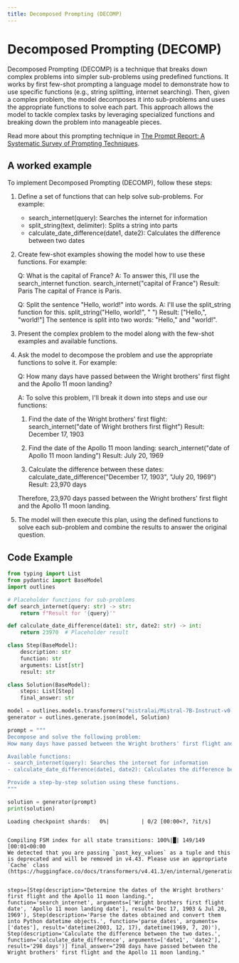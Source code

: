 ```yaml
---
title: Decomposed Prompting (DECOMP)
---
```


# Decomposed Prompting (DECOMP)


Decomposed Prompting (DECOMP) is a technique that breaks down complex problems into simpler sub-problems using predefined functions. It works by first few-shot prompting a language model to demonstrate how to use specific functions (e.g., string splitting, internet searching). Then, given a complex problem, the model decomposes it into sub-problems and uses the appropriate functions to solve each part. This approach allows the model to tackle complex tasks by leveraging specialized functions and breaking down the problem into manageable pieces.

Read more about this prompting technique in [The Prompt Report: A Systematic Survey of Prompting Techniques](https://arxiv.org/abs/2406.06608). 

## A worked example


To implement Decomposed Prompting (DECOMP), follow these steps:

1. Define a set of functions that can help solve sub-problems. For example:
   - search_internet(query): Searches the internet for information
   - split_string(text, delimiter): Splits a string into parts
   - calculate_date_difference(date1, date2): Calculates the difference between two dates

2. Create few-shot examples showing the model how to use these functions. For example:

   Q: What is the capital of France?
   A: To answer this, I'll use the search_internet function.
   search_internet("capital of France")
   Result: Paris
   The capital of France is Paris.

   Q: Split the sentence "Hello, world!" into words.
   A: I'll use the split_string function for this.
   split_string("Hello, world!", " ")
   Result: ["Hello,", "world!"]
   The sentence is split into two words: "Hello," and "world!".

3. Present the complex problem to the model along with the few-shot examples and available functions.

4. Ask the model to decompose the problem and use the appropriate functions to solve it. For example:

   Q: How many days have passed between the Wright brothers' first flight and the Apollo 11 moon landing?

   A: To solve this problem, I'll break it down into steps and use our functions:

   1. Find the date of the Wright brothers' first flight:
      search_internet("date of Wright brothers first flight")
      Result: December 17, 1903

   2. Find the date of the Apollo 11 moon landing:
      search_internet("date of Apollo 11 moon landing")
      Result: July 20, 1969

   3. Calculate the difference between these dates:
      calculate_date_difference("December 17, 1903", "July 20, 1969")
      Result: 23,970 days

   Therefore, 23,970 days passed between the Wright brothers' first flight and the Apollo 11 moon landing.

5. The model will then execute this plan, using the defined functions to solve each sub-problem and combine the results to answer the original question.
    
## Code Example





```python
from typing import List
from pydantic import BaseModel
import outlines

# Placeholder functions for sub-problems
def search_internet(query: str) -> str:
    return f"Result for '{query}'"

def calculate_date_difference(date1: str, date2: str) -> int:
    return 23970  # Placeholder result

class Step(BaseModel):
    description: str
    function: str
    arguments: List[str]
    result: str

class Solution(BaseModel):
    steps: List[Step]
    final_answer: str

model = outlines.models.transformers("mistralai/Mistral-7B-Instruct-v0.1", device="cuda")
generator = outlines.generate.json(model, Solution)

prompt = """
Decompose and solve the following problem:
How many days have passed between the Wright brothers' first flight and the Apollo 11 moon landing?

Available functions:
- search_internet(query): Searches the internet for information
- calculate_date_difference(date1, date2): Calculates the difference between two dates

Provide a step-by-step solution using these functions.
"""

solution = generator(prompt)
print(solution)
```


    Loading checkpoint shards:   0%|          | 0/2 [00:00<?, ?it/s]


    Compiling FSM index for all state transitions: 100%|█| 149/149 [00:01<00:00
    We detected that you are passing `past_key_values` as a tuple and this is deprecated and will be removed in v4.43. Please use an appropriate `Cache` class (https://huggingface.co/docs/transformers/v4.41.3/en/internal/generation_utils#transformers.Cache)


    steps=[Step(description="Determine the dates of the Wright brothers' first flight and the Apollo 11 moon landing.", function='search_internet', arguments=['Wright brothers first flight date', 'Apollo 11 moon landing date'], result='Dec 17, 1903 & Jul 20, 1969'), Step(description='Parse the dates obtained and convert them into Python datetime objects.', function='parse_dates', arguments=['dates'], result='datetime(2003, 12, 17), datetime(1969, 7, 20)'), Step(description='Calculate the difference between the two dates.', function='calculate_date_difference', arguments=['date1', 'date2'], result='298 days')] final_answer="298 days have passed between the Wright brothers' first flight and the Apollo 11 moon landing."

